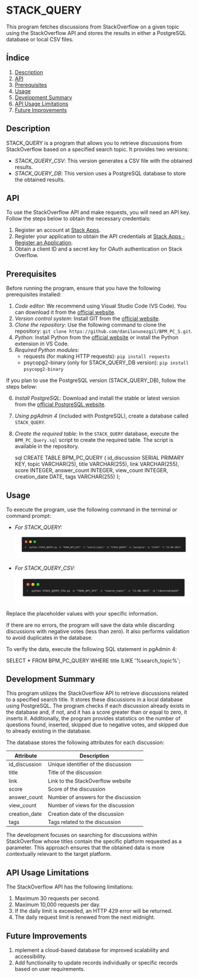 # STACK_QUERY

This program fetches discussions from StackOverflow on a given topic using the StackOverflow API and stores the results in either a PostgreSQL database or local CSV files.

## Índice

1. [Description](#description)
2. [API](#api)
3. [Prerequisites](#prerequisites)
4. [Usage](#usage)
5. [Development Summary](#development-summary)
6. [API Usage Limitations](#api-usage-limitations)
7. [Future Improvements](#future-improvements)

## Description

STACK_QUERY is a program that allows you to retrieve discussions from StackOverflow based on a specified search topic. It provides two versions:

- *STACK_QUERY_CSV*: This version generates a CSV file with the obtained results.
- *STACK_QUERY_DB*: This version uses a PostgreSQL database to store the obtained results.

## API

To use the StackOverflow API and make requests, you will need an API key. Follow the steps below to obtain the necessary credentials:

1. Register an account at [Stack Apps](https://stackapps.com/users/login).
2. Register your application to obtain the API credentials at [Stack Apps - Register an Application](https://stackapps.com/apps/oauth/register).
3. Obtain a client ID and a secret key for OAuth authentication on Stack Overflow.

## Prerequisites
Before running the program, ensure that you have the following prerequisites installed:

1. *Code editor*: We recommend using Visual Studio Code (VS Code). You can download it from the [official website](https://code.visualstudio.com/download).
2. *Version control system*: Install GIT from the [official website](https://git-scm.com/downloads).
3. *Clone the repository*: Use the following command to clone the repository: `git clone https://github.com/danilonunezgil/BPM_PC_S.git`.
4. *Python*: Install Python from the [official website](https://www.python.org/downloads/) or install the Python extension in VS Code.
5. *Required Python modules*:
   - requests (for making HTTP requests): `pip install requests`
   - psycopg2-binary (only for STACK_QUERY_DB version): `pip install psycopg2-binary`

If you plan to use the PostgreSQL version (STACK_QUERY_DB), follow the steps below:

6. *Install PostgreSQL*: Download and install the stable or latest version from the [official PostgreSQL website](https://www.postgresql.org/download/).
7. *Using pgAdmin 4* (included with PostgreSQL), create a database called `STACK_QUERY`.
8. *Create the required table*: In the `STACK_QUERY` database, execute the `BPM_PC_Query.sql` script to create the required table. The script is available in the repository.

   sql
   CREATE TABLE BPM_PC_QUERY (
      id_discussion SERIAL PRIMARY KEY,
      topic VARCHAR(25),
      title VARCHAR(255),
      link VARCHAR(255),
      score INTEGER,
      answer_count INTEGER,
      view_count INTEGER,
      creation_date DATE,
      tags VARCHAR(255)
   );
   

## Usage

To execute the program, use the following command in the terminal or command prompt:

- *For STACK_QUERY:*
   ![comando de ejecucion](STACK_QUERY_DB/comando_ejecucion_DB.png)

- *For STACK_QUERY_CSV:*
   ![comando de ejecucion](STACK_QUERY_CSV/comando_ejecucion_CSV.png)



Replace the placeholder values with your specific information.

If there are no errors, the program will save the data while discarding discussions with negative votes (less than zero). It also performs validation to avoid duplicates in the database.

To verify the data, execute the following SQL statement in pgAdmin 4:

SELECT \* FROM BPM_PC_QUERY WHERE title ILIKE '%search_topic%';

## Development Summary

This program utilizes the StackOverflow API to retrieve discussions related to a specified search title. It stores these discussions in a local database using PostgreSQL. The program checks if each discussion already exists in the database and, if not, and it has a score greater than or equal to zero, it inserts it. Additionally, the program provides statistics on the number of questions found, inserted, skipped due to negative votes, and skipped due to already existing in the database.

The database stores the following attributes for each discussion:

| Attribute     | Description                          |
| ------------- | ------------------------------------ |
| id_discussion | Unique identifier of the discussion  |
| title         | Title of the discussion              |
| link          | Link to the StackOverflow website    |
| score         | Score of the discussion              |
| answer_count  | Number of answers for the discussion |
| view_count    | Number of views for the discussion   |
| creation_date | Creation date of the discussion      |
| tags          | Tags related to the discussion       |

The development focuses on searching for discussions within StackOverflow whose titles contain the specific platform requested as a parameter. This approach ensures that the obtained data is more contextually relevant to the target platform.

## API Usage Limitations

The StackOverflow API has the following limitations:

1. Maximum 30 requests per second.
2. Maximum 10,000 requests per day.
3. If the daily limit is exceeded, an HTTP 429 error will be returned.
4. The daily request limit is renewed from the next midnight.

## Future Improvements

1. mplement a cloud-based database for improved scalability and accessibility.
2. Add functionality to update records individually or specific records based on user requirements.
